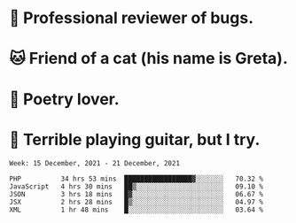 # 🐛 Professional reviewer of bugs.
# 🐱 Friend of a cat (his name is Greta).
# 📜 Poetry lover.
# 🎸 Terrible playing guitar, but I try.

<!--START_SECTION:waka-->
```text
Week: 15 December, 2021 - 21 December, 2021

PHP          34 hrs 53 mins  █████████████████▓░░░░░░░   70.32 % 
JavaScript   4 hrs 30 mins   ██▒░░░░░░░░░░░░░░░░░░░░░░   09.10 % 
JSON         3 hrs 18 mins   █▓░░░░░░░░░░░░░░░░░░░░░░░   06.67 % 
JSX          2 hrs 28 mins   █▒░░░░░░░░░░░░░░░░░░░░░░░   04.97 % 
XML          1 hr 48 mins    █░░░░░░░░░░░░░░░░░░░░░░░░   03.64 % 
```
<!--END_SECTION:waka-->
